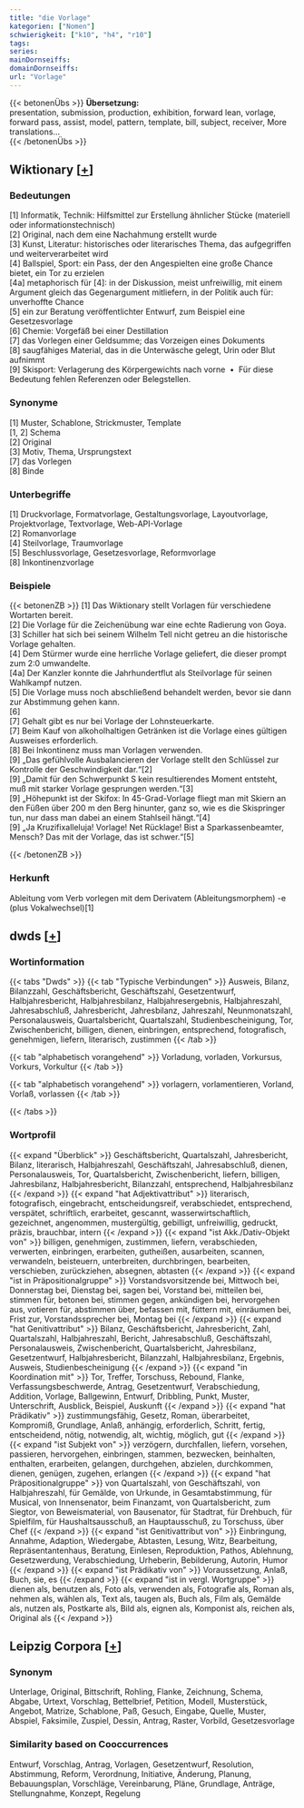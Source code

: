```yaml
---
title: "die Vorlage"
kategorien: ["Nomen"]
schwierigkeit: ["k10", "h4", "r10"]
tags:
series:
mainDornseiffs:
domainDornseiffs:
url: "Vorlage"
---
```


{{< betonenÜbs >}}
**Übersetzung:**  
presentation, submission, production, exhibition, forward lean, vorlage, forward pass, assist, model, pattern, template, bill, subject, receiver, More translations...  
{{< /betonenÜbs >}}

## Wiktionary [[+](https://de.wiktionary.org/wiki/Vorlage)]

### Bedeutungen
[1] Informatik, Technik: Hilfsmittel zur Erstellung ähnlicher Stücke (materiell oder informationstechnisch)  
[2] Original, nach dem eine Nachahmung erstellt wurde  
[3] Kunst, Literatur: historisches oder literarisches Thema, das aufgegriffen und weiterverarbeitet wird  
[4] Ballspiel, Sport: ein Pass, der den Angespielten eine große Chance bietet, ein Tor zu erzielen  
[4a] metaphorisch für [4]: in der Diskussion, meist unfreiwillig, mit einem Argument gleich das Gegenargument mitliefern, in der Politik auch für: unverhoffte Chance  
[5] ein zur Beratung veröffentlichter Entwurf, zum Beispiel eine Gesetzesvorlage  
[6] Chemie: Vorgefäß bei einer Destillation  
[7] das Vorlegen einer Geldsumme; das Vorzeigen eines Dokuments  
[8] saugfähiges Material, das in die Unterwäsche gelegt, Urin oder Blut aufnimmt  
[9] Skisport: Verlagerung des Körpergewichts nach vorne  •  Für diese Bedeutung fehlen Referenzen oder Belegstellen.  

### Synonyme
[1] Muster, Schablone, Strickmuster, Template  
[1, 2] Schema  
[2] Original  
[3] Motiv, Thema, Ursprungstext  
[7] das Vorlegen  
[8] Binde  

### Unterbegriffe
[1] Druckvorlage, Formatvorlage, Gestaltungsvorlage, Layoutvorlage, Projektvorlage, Textvorlage, Web-API-Vorlage  
[2] Romanvorlage  
[4] Steilvorlage, Traumvorlage  
[5] Beschlussvorlage, Gesetzesvorlage, Reformvorlage  
[8] Inkontinenzvorlage  

### Beispiele
{{< betonenZB >}}
[1] Das Wiktionary stellt Vorlagen für verschiedene Wortarten bereit.  
[2] Die Vorlage für die Zeichenübung war eine echte Radierung von Goya.  
[3] Schiller hat sich bei seinem Wilhelm Tell nicht getreu an die historische Vorlage gehalten.  
[4] Dem Stürmer wurde eine herrliche Vorlage geliefert, die dieser prompt zum 2:0 umwandelte.  
[4a] Der Kanzler konnte die Jahrhundertflut als Steilvorlage für seinen Wahlkampf nutzen.  
[5] Die Vorlage muss noch abschließend behandelt werden, bevor sie dann zur Abstimmung gehen kann.  
[6]  
[7] Gehalt gibt es nur bei Vorlage der Lohnsteuerkarte.  
[7] Beim Kauf von alkoholhaltigen Getränken ist die Vorlage eines gültigen Ausweises erforderlich.  
[8] Bei Inkontinenz muss man Vorlagen verwenden.  
[9] „Das gefühlvolle Ausbalancieren der Vorlage stellt den Schlüssel zur Kontrolle der Geschwindigkeit dar.“[2]  
[9] „Damit für den Schwerpunkt S kein resultierendes Moment entsteht, muß mit starker Vorlage gesprungen werden.“[3]  
[9] „Höhepunkt ist der Skifox: In 45-Grad-Vorlage fliegt man mit Skiern an den Füßen über 200 m den Berg hinunter, ganz so, wie es die Skispringer tun, nur dass man dabei an einem Stahlseil hängt.“[4]  
[9] „Ja Kruzifixalleluja! Vorlage! Net Rücklage! Bist a Sparkassenbeamter, Mensch? Das mit der Vorlage, das ist schwer.“[5]  

{{< /betonenZB >}}
### Herkunft
Ableitung vom Verb vorlegen mit dem Derivatem (Ableitungsmorphem) -e (plus Vokalwechsel)[1]  



## dwds [[+](https://www.dwds.de/wb/Vorlage)]

### Wortinformation
{{< tabs "Dwds" >}}
{{< tab "Typische Verbindungen" >}}
Ausweis, Bilanz, Bilanzzahl, Geschäftsbericht, Geschäftszahl, Gesetzentwurf, Halbjahresbericht, Halbjahresbilanz, Halbjahresergebnis, Halbjahreszahl, Jahresabschluß, Jahresbericht, Jahresbilanz, Jahreszahl, Neunmonatszahl, Personalausweis, Quartalsbericht, Quartalszahl, Studienbescheinigung, Tor, Zwischenbericht, billigen, dienen, einbringen, entsprechend, fotografisch, genehmigen, liefern, literarisch, zustimmen
{{< /tab >}}

{{< tab "alphabetisch vorangehend" >}}
Vorladung, vorladen, Vorkursus, Vorkurs, Vorkultur
{{< /tab >}}

{{< tab "alphabetisch vorangehend" >}}
vorlagern, vorlamentieren, Vorland, Vorlaß, vorlassen
{{< /tab >}}

{{< /tabs >}}

### Wortprofil
{{< expand "Überblick" >}} Geschäftsbericht, Quartalszahl, Jahresbericht, Bilanz, literarisch, Halbjahreszahl, Geschäftszahl, Jahresabschluß, dienen, Personalausweis, Tor, Quartalsbericht, Zwischenbericht, liefern, billigen, Jahresbilanz, Halbjahresbericht, Bilanzzahl, entsprechend, Halbjahresbilanz {{< /expand >}}
{{< expand "hat Adjektivattribut" >}} literarisch, fotografisch, eingebracht, entscheidungsreif, verabschiedet, entsprechend, verspätet, schriftlich, erarbeitet, gescannt, wasserwirtschaftlich, gezeichnet, angenommen, mustergültig, gebilligt, unfreiwillig, gedruckt, präzis, brauchbar, intern {{< /expand >}}
{{< expand "ist Akk./Dativ-Objekt von" >}} billigen, genehmigen, zustimmen, liefern, verabschieden, verwerten, einbringen, erarbeiten, gutheißen, ausarbeiten, scannen, verwandeln, beisteuern, unterbreiten, durchbringen, bearbeiten, verschieben, zurückziehen, absegnen, abtasten {{< /expand >}}
{{< expand "ist in Präpositionalgruppe" >}} Vorstandsvorsitzende bei, Mittwoch bei, Donnerstag bei, Dienstag bei, sagen bei, Vorstand bei, mitteilen bei, stimmen für, betonen bei, stimmen gegen, ankündigen bei, hervorgehen aus, votieren für, abstimmen über, befassen mit, füttern mit, einräumen bei, Frist zur, Vorstandssprecher bei, Montag bei {{< /expand >}}
{{< expand "hat Genitivattribut" >}} Bilanz, Geschäftsbericht, Jahresbericht, Zahl, Quartalszahl, Halbjahreszahl, Bericht, Jahresabschluß, Geschäftszahl, Personalausweis, Zwischenbericht, Quartalsbericht, Jahresbilanz, Gesetzentwurf, Halbjahresbericht, Bilanzzahl, Halbjahresbilanz, Ergebnis, Ausweis, Studienbescheinigung {{< /expand >}}
{{< expand "in Koordination mit" >}} Tor, Treffer, Torschuss, Rebound, Flanke, Verfassungsbeschwerde, Antrag, Gesetzentwurf, Verabschiedung, Addition, Vorlage, Ballgewinn, Entwurf, Dribbling, Punkt, Muster, Unterschrift, Ausblick, Beispiel, Auskunft {{< /expand >}}
{{< expand "hat Prädikativ" >}} zustimmungsfähig, Gesetz, Roman, überarbeitet, Kompromiß, Grundlage, Anlaß, anhängig, erforderlich, Schritt, fertig, entscheidend, nötig, notwendig, alt, wichtig, möglich, gut {{< /expand >}}
{{< expand "ist Subjekt von" >}} verzögern, durchfallen, liefern, vorsehen, passieren, hervorgehen, einbringen, stammen, bezwecken, beinhalten, enthalten, erarbeiten, gelangen, durchgehen, abzielen, durchkommen, dienen, genügen, zugehen, erlangen {{< /expand >}}
{{< expand "hat Präpositionalgruppe" >}} von Quartalszahl, von Geschäftszahl, von Halbjahreszahl, für Gemälde, von Urkunde, in Gesamtabstimmung, für Musical, von Innensenator, beim Finanzamt, von Quartalsbericht, zum Siegtor, von Beweismaterial, von Bausenator, für Stadtrat, für Drehbuch, für Spielfilm, für Haushaltsausschuß, an Hauptausschuß, zu Torschuss, über Chef {{< /expand >}}
{{< expand "ist Genitivattribut von" >}} Einbringung, Annahme, Adaption, Wiedergabe, Abtasten, Lesung, Witz, Bearbeitung, Repräsentantenhaus, Beratung, Einlesen, Reproduktion, Pathos, Ablehnung, Gesetzwerdung, Verabschiedung, Urheberin, Bebilderung, Autorin, Humor {{< /expand >}}
{{< expand "ist Prädikativ von" >}} Voraussetzung, Anlaß, Buch, sie, es {{< /expand >}}
{{< expand "ist in vergl. Wortgruppe" >}} dienen als, benutzen als, Foto als, verwenden als, Fotografie als, Roman als, nehmen als, wählen als, Text als, taugen als, Buch als, Film als, Gemälde als, nutzen als, Postkarte als, Bild als, eignen als, Komponist als, reichen als, Original als {{< /expand >}}

## Leipzig Corpora [[+](https://corpora.uni-leipzig.de/en/res?word=Vorlage&corpusId=deu_newscrawl-public_2018)]


### Synonym
Unterlage, Original, Bittschrift, Rohling, Flanke, Zeichnung, Schema, Abgabe, Urtext, Vorschlag, Bettelbrief, Petition, Modell, Musterstück, Angebot, Matrize, Schablone, Paß, Gesuch, Eingabe, Quelle, Muster, Abspiel, Faksimile, Zuspiel, Dessin, Antrag, Raster, Vorbild, Gesetzesvorlage


### Similarity based on Cooccurrences
Entwurf, Vorschlag, Antrag, Vorlagen, Gesetzentwurf, Resolution, Abstimmung, Reform, Verordnung, Initiative, Änderung, Planung, Bebauungsplan, Vorschläge, Vereinbarung, Pläne, Grundlage, Anträge, Stellungnahme, Konzept, Regelung


